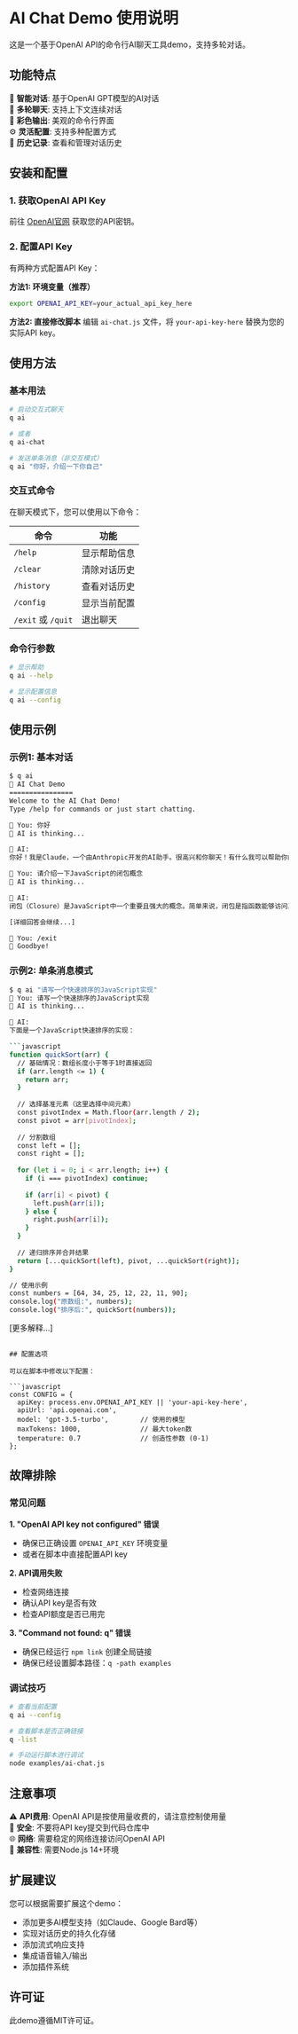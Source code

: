 # AI Chat Demo 使用说明

这是一个基于OpenAI API的命令行AI聊天工具demo，支持多轮对话。

## 功能特点

🤖 **智能对话**: 基于OpenAI GPT模型的AI对话  
💬 **多轮聊天**: 支持上下文连续对话  
🎨 **彩色输出**: 美观的命令行界面  
⚙️ **灵活配置**: 支持多种配置方式  
📜 **历史记录**: 查看和管理对话历史  

## 安装和配置

### 1. 获取OpenAI API Key

前往 [OpenAI官网](https://platform.openai.com/api-keys) 获取您的API密钥。

### 2. 配置API Key

有两种方式配置API Key：

**方法1: 环境变量（推荐）**
```bash
export OPENAI_API_KEY=your_actual_api_key_here
```

**方法2: 直接修改脚本**
编辑 `ai-chat.js` 文件，将 `your-api-key-here` 替换为您的实际API key。

## 使用方法

### 基本用法

```bash
# 启动交互式聊天
q ai

# 或者
q ai-chat

# 发送单条消息（非交互模式）
q ai "你好，介绍一下你自己"
```

### 交互式命令

在聊天模式下，您可以使用以下命令：

| 命令 | 功能 |
|------|------|
| `/help` | 显示帮助信息 |
| `/clear` | 清除对话历史 |
| `/history` | 查看对话历史 |
| `/config` | 显示当前配置 |
| `/exit` 或 `/quit` | 退出聊天 |

### 命令行参数

```bash
# 显示帮助
q ai --help

# 显示配置信息
q ai --config
```

## 使用示例

### 示例1: 基本对话
```bash
$ q ai
🚀 AI Chat Demo
================
Welcome to the AI Chat Demo!
Type /help for commands or just start chatting.

💬 You: 你好
🤔 AI is thinking...

🤖 AI:
你好！我是Claude，一个由Anthropic开发的AI助手。很高兴和你聊天！有什么我可以帮助你的吗？

💬 You: 请介绍一下JavaScript的闭包概念
🤔 AI is thinking...

🤖 AI:
闭包（Closure）是JavaScript中一个重要且强大的概念。简单来说，闭包是指函数能够访问其外部作用域中变量的能力，即使在外部函数已经执行完毕之后。

[详细回答会继续...]

💬 You: /exit
👋 Goodbye!
```

### 示例2: 单条消息模式
```bash
$ q ai "请写一个快速排序的JavaScript实现"
💬 You: 请写一个快速排序的JavaScript实现
🤔 AI is thinking...

🤖 AI:
下面是一个JavaScript快速排序的实现：

```javascript
function quickSort(arr) {
  // 基础情况：数组长度小于等于1时直接返回
  if (arr.length <= 1) {
    return arr;
  }
  
  // 选择基准元素（这里选择中间元素）
  const pivotIndex = Math.floor(arr.length / 2);
  const pivot = arr[pivotIndex];
  
  // 分割数组
  const left = [];
  const right = [];
  
  for (let i = 0; i < arr.length; i++) {
    if (i === pivotIndex) continue;
    
    if (arr[i] < pivot) {
      left.push(arr[i]);
    } else {
      right.push(arr[i]);
    }
  }
  
  // 递归排序并合并结果
  return [...quickSort(left), pivot, ...quickSort(right)];
}

// 使用示例
const numbers = [64, 34, 25, 12, 22, 11, 90];
console.log("原数组:", numbers);
console.log("排序后:", quickSort(numbers));
```

[更多解释...]
```

## 配置选项

可以在脚本中修改以下配置：

```javascript
const CONFIG = {
  apiKey: process.env.OPENAI_API_KEY || 'your-api-key-here',
  apiUrl: 'api.openai.com',
  model: 'gpt-3.5-turbo',        // 使用的模型
  maxTokens: 1000,               // 最大token数
  temperature: 0.7               // 创造性参数 (0-1)
};
```

## 故障排除

### 常见问题

**1. "OpenAI API key not configured" 错误**
- 确保已正确设置 `OPENAI_API_KEY` 环境变量
- 或者在脚本中直接配置API key

**2. API调用失败**
- 检查网络连接
- 确认API key是否有效
- 检查API额度是否已用完

**3. "Command not found: q" 错误**
- 确保已经运行 `npm link` 创建全局链接
- 确保已经设置脚本路径：`q -path examples`

### 调试技巧

```bash
# 查看当前配置
q ai --config

# 查看脚本是否正确链接
q -list

# 手动运行脚本进行调试
node examples/ai-chat.js
```

## 注意事项

⚠️ **API费用**: OpenAI API是按使用量收费的，请注意控制使用量  
🔐 **安全**: 不要将API key提交到代码仓库中  
🌐 **网络**: 需要稳定的网络连接访问OpenAI API  
📱 **兼容性**: 需要Node.js 14+环境  

## 扩展建议

您可以根据需要扩展这个demo：

- 添加更多AI模型支持（如Claude、Google Bard等）
- 实现对话历史的持久化存储
- 添加流式响应支持
- 集成语音输入/输出
- 添加插件系统

## 许可证

此demo遵循MIT许可证。 